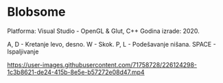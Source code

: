 # Blobsome

Platforma: Visual Studio - OpenGL & Glut, C++ Godina izrade: 2020.

A, D - Kretanje levo, desno.
W - Skok.
P, L - Podešavanje nišana.
SPACE - Ispaljivanje

https://user-images.githubusercontent.com/71758728/226124298-1c3b8621-de24-415b-8e5e-b57272e08d47.mp4

